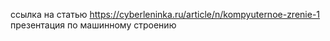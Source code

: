 ссылка на статью https://cyberleninka.ru/article/n/kompyuternoe-zrenie-1 
презентация по машинному строению 
